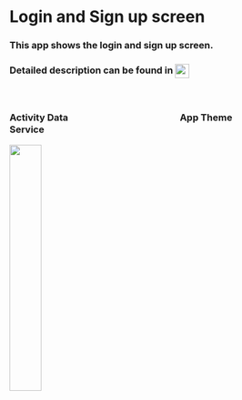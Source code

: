 # Login and Sign up screen
<h3> This app shows the login and sign up screen. </h3>
<h3> Detailed description can be found in  <a href="https://ordem.notion.site/41636d9604ea40398bbbc9c7fea14836"> <img height="25" align=absmiddle src="https://img.shields.io/badge/Notion-%23000000.svg?style=for-the-badge&logo=notion&logoColor=white" alt="ordem-yoo" /></a>
</h3>
<br>
<h3> Activity Data　　　　　　　　　　　　App Theme　　　　　　　　　　　　Service</h3>
<div>
<img src="https://s3.us-west-2.amazonaws.com/secure.notion-static.com/344888cd-114e-4b53-a277-33d388981369/ezgif-2-27605a0533.gif?X-Amz-Algorithm=AWS4-HMAC-SHA256&X-Amz-Content-Sha256=UNSIGNED-PAYLOAD&X-Amz-Credential=AKIAT73L2G45EIPT3X45%2F20220921%2Fus-west-2%2Fs3%2Faws4_request&X-Amz-Date=20220921T141437Z&X-Amz-Expires=86400&X-Amz-Signature=80aa55befb29d8da7b8763e55a4c554f341ab482c4673baf713f05aecadbfa2b&X-Amz-SignedHeaders=host&response-content-disposition=filename%20%3D%22ezgif-2-27605a0533.gif%22&x-id=GetObject" width="33.3%">

</div>